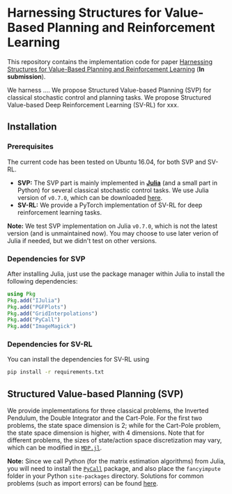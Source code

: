 # Harnessing Structures for Value-Based Planning and Reinforcement Learning

This repository contains the implementation code for paper [Harnessing Structures for Value-Based Planning and Reinforcement Learning]() (__In submission__).

We harness ....
We propose Structured Value-based Planning (SVP) for classical stochastic control and planning tasks.
We propose Structured Value-based Deep Reinforcement Learning (SV-RL) for xxx.


## Installation

### Prerequisites
The current code has been tested on Ubuntu 16.04, for both SVP and SV-RL.

- __SVP:__ The SVP part is mainly implemented in [__Julia__](https://julialang.org/) (and a small part in Python) for several classical stochastic control tasks. We use Julia version of `v0.7.0`, which can be downloaded [here](https://julialang.org/downloads/oldreleases.html).
- __SV-RL:__ We provide a PyTorch implementation of SV-RL for deep reinforcement learning tasks.

**Note:** We test SVP implementation on Julia `v0.7.0`, which is not the latest version (and is unmaintained now). You may choose to use later verion of Julia if needed, but we didn't test on other versions.

### Dependencies for SVP
After installing Julia, just use the package manager within Julia to install the following dependencies:
```julia
using Pkg
Pkg.add("IJulia")
Pkg.add("PGFPlots")
Pkg.add("GridInterpolations")
Pkg.add("PyCall")
Pkg.add("ImageMagick")
```

### Dependencies for SV-RL
You can install the dependencies for SV-RL using
```bash
pip install -r requirements.txt
```

## Structured Value-based Planning (SVP)

We provide implementations for three classical problems, the Inverted Pendulum, the Double Integrator and the Cart-Pole. For the first two problems, the state space dimension is 2; while for the Cart-Pole problem, the state space dimension is higher, with 4 dimensions.
Note that for different problems, the sizes of state/action space discretization may vary, which can be modified in [`MDP.jl`]().


**Note:** Since we call Python (for the matrix estimation algorithms) from Julia, you will need to install the [`PyCall`](https://github.com/JuliaPy/PyCall.jl) package, and also place the `fancyimpute` folder in your Python `site-packages` directory.
Solutions for common problems (such as import errors) can be found [here](https://github.com/JuliaPy/PyCall.jl).
